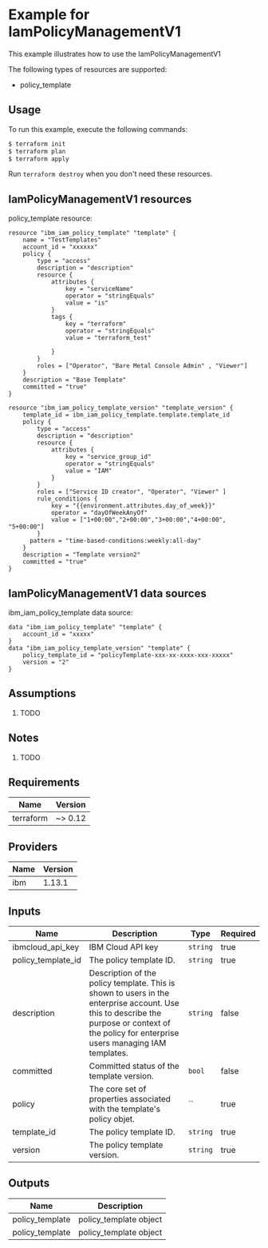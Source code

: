 # Example for IamPolicyManagementV1

This example illustrates how to use the IamPolicyManagementV1

The following types of resources are supported:

* policy_template

## Usage

To run this example, execute the following commands:

```bash
$ terraform init
$ terraform plan
$ terraform apply
```

Run `terraform destroy` when you don't need these resources.


## IamPolicyManagementV1 resources

policy_template resource:

```hcl
resource "ibm_iam_policy_template" "template" {
	name = "TestTemplates"
	account_id = "xxxxxx"
	policy {
		type = "access"
		description = "description"
		resource {
			attributes {
				key = "serviceName"
				operator = "stringEquals"
				value = "is"
			}
			tags {
				key = "terraform"
				operator = "stringEquals"
				value = "terraform_test"
					
			}
		}
		roles = ["Operator", "Bare Metal Console Admin" , "Viewer"]
	}
	description = "Base Template"
	committed = "true"
}

resource "ibm_iam_policy_template_version" "template_version" {
	template_id = ibm_iam_policy_template.template.template_id 
	policy {
		type = "access"
		description = "description"
		resource {
			attributes {
				key = "service_group_id"
				operator = "stringEquals"
				value = "IAM"
			}
		}
		roles = ["Service ID creator", "Operator", "Viewer" ]
		rule_conditions {
			key = "{{environment.attributes.day_of_week}}"
			operator = "dayOfWeekAnyOf"
			value = ["1+00:00","2+00:00","3+00:00","4+00:00", "5+00:00"]
		}
	  pattern = "time-based-conditions:weekly:all-day"
	}
	description = "Template version2"
	committed = "true"
}
```

## IamPolicyManagementV1 data sources

ibm_iam_policy_template data source:

```hcl
data "ibm_iam_policy_template" "template" {
	account_id = "xxxxx"
}
data "ibm_iam_policy_template_version" "template" {
	policy_template_id = "policyTemplate-xxx-xx-xxxx-xxx-xxxxx"
	version = "2"
}
```

## Assumptions

1. TODO

## Notes

1. TODO

## Requirements

| Name | Version |
|------|---------|
| terraform | ~> 0.12 |

## Providers

| Name | Version |
|------|---------|
| ibm | 1.13.1 |

## Inputs

| Name | Description | Type | Required |
|------|-------------|------|---------|
| ibmcloud\_api\_key | IBM Cloud API key | `string` | true |
| policy_template_id | The policy template ID. | `string` | true |
| description | Description of the policy template. This is shown to users in the enterprise account. Use this to describe the purpose or context of the policy for enterprise users managing IAM templates. | `string` | false |
| committed | Committed status of the template version. | `bool` | false |
| policy | The core set of properties associated with the template's policy objet. | `` | true |
| template_id | The policy template ID. | `string` | true |
| version | The policy template version. | `string` | true |

## Outputs

| Name | Description |
|------|-------------|
| policy_template | policy_template object |
| policy_template | policy_template object |
